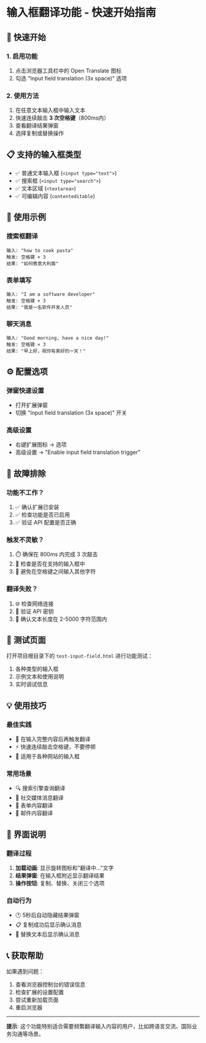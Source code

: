 # 输入框翻译功能 - 快速开始指南

## 🚀 快速开始

### 1. 启用功能
1. 点击浏览器工具栏中的 Open Translate 图标
2. 勾选 "Input field translation (3x space)" 选项

### 2. 使用方法
1. 在任意文本输入框中输入文本
2. 快速连续敲击 **3 次空格键**（800ms内）
3. 查看翻译结果弹窗
4. 选择复制或替换操作

## 📋 支持的输入框类型
- ✅ 普通文本输入框 (`<input type="text">`)
- ✅ 搜索框 (`<input type="search">`)
- ✅ 文本区域 (`<textarea>`)
- ✅ 可编辑内容 (`contenteditable`)

## 🎯 使用示例

### 搜索框翻译
```
输入: "how to cook pasta"
触发: 空格键 × 3
结果: "如何煮意大利面"
```

### 表单填写
```
输入: "I am a software developer"
触发: 空格键 × 3
结果: "我是一名软件开发人员"
```

### 聊天消息
```
输入: "Good morning, have a nice day!"
触发: 空格键 × 3
结果: "早上好，祝你有美好的一天！"
```

## ⚙️ 配置选项

### 弹窗快速设置
- 打开扩展弹窗
- 切换 "Input field translation (3x space)" 开关

### 高级设置
- 右键扩展图标 → 选项
- 高级设置 → "Enable input field translation trigger"

## 🔧 故障排除

### 功能不工作？
1. ✅ 确认扩展已安装
2. ✅ 检查功能是否已启用
3. ✅ 验证 API 配置是否正确

### 触发不灵敏？
1. ⏱️ 确保在 800ms 内完成 3 次敲击
2. 🎯 检查是否在支持的输入框中
3. 🚫 避免在空格键之间输入其他字符

### 翻译失败？
1. 🌐 检查网络连接
2. 🔑 验证 API 密钥
3. 📏 确认文本长度在 2-5000 字符范围内

## 🧪 测试页面

打开项目根目录下的 `test-input-field.html` 进行功能测试：

1. 各种类型的输入框
2. 示例文本和使用说明
3. 实时调试信息

## 💡 使用技巧

### 最佳实践
- 🎯 在输入完整内容后再触发翻译
- ⚡ 快速连续敲击空格键，不要停顿
- 📱 适用于各种网站的输入框

### 常用场景
- 🔍 搜索引擎查询翻译
- 💬 社交媒体消息翻译
- 📝 表单内容翻译
- 📧 邮件内容翻译

## 🎨 界面说明

### 翻译过程
1. **加载动画**: 显示旋转图标和"翻译中..."文字
2. **结果弹窗**: 在输入框附近显示翻译结果
3. **操作按钮**: 复制、替换、关闭三个选项

### 自动行为
- 🕐 5秒后自动隐藏结果弹窗
- 📋 复制成功后显示确认消息
- 🔄 替换文本后显示确认消息

## 📞 获取帮助

如果遇到问题：
1. 查看浏览器控制台的错误信息
2. 检查扩展的设置配置
3. 尝试重新加载页面
4. 重启浏览器

---

**提示**: 这个功能特别适合需要频繁翻译输入内容的用户，比如跨语言交流、国际业务沟通等场景。
